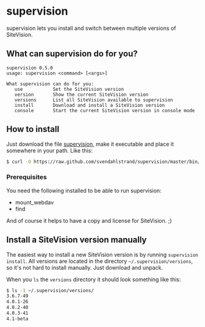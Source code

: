 # supervision

supervision lets you install and switch between multiple versions of SiteVision.

## What can supervision do for you?

```
supervision 0.5.0
usage: supervision <command> [<args>]

What supervision can do for you:
   use           Set the SiteVision version
   version       Show the current SiteVision version
   versions      List all SiteVision available to supervision
   install       Download and install a SiteVision version
   console       Start the current SiteVision version in console mode
```

## How to install

Just download the file [supervision][1], make it executable and place it somewhere in your path. Like this:

```bash
$ curl -O https://raw.github.com/svendahlstrand/supervision/master/bin/supervision && chmod +x supervision
```

### Prerequisites

You need the following installed to be able to run supervision:

* mount_webdav
* find

And of course it helps to have a copy and license for SiteVision. ;)

## Install a SiteVision version manually

The easiest way to install a new SiteVision version is by running `supervision install`. All versions are located in the directory `~/.supervision/versions`, so it's not hard to install manually. Just download and unpack.

When you `ls` the `versions` directory it should look something like this:

```bash
$ ls -1 ~/.supervision/versions/
3.6.7-49
4.0.1-26
4.0.2-40
4.0.3-41
4.1-beta
```

[1]:https://raw.githubusercontent.com/svendahlstrand/supervision/master/bin/supervision
